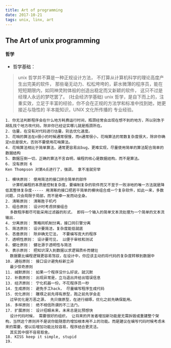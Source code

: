 ```yaml
---
title: Art of programming
date: 2017-10-21
tags: unix, linx, art
---
```


The Art of unix programming
--------

#### 哲学
  * 哲学基础：

   > unix 哲学并不算是一种正规设计方法， 不打算从计算机科学的理论高度产生出完美的软件， 那些毫无动力、松松垮垮的，薪水微薄的程序员，能在短短期限内，如同神灵附体般的创造出稳定而又新颖的软件， 这只不过是经理人永远的梦呓罢了。  (社会经济学基础)
   unix 哲学，是自下而上的，注重实效，立足于丰富的经验，你不会在正规的方法学和标准中找到她，她更接近与隐性的 半本能知识，UNIX 文化所传播的 专业经验。

    1. 你无法判断程序会在什么地方耗费运行时间，瓶颈经常会出现在想不到的地方，所以别急于胡乱找个地方改代码，除非你已经证实哪儿就是瓶颈所在。
    2. 估量，在没有对代码进行估量，别去优化速度。
    3. 花哨的算法在n很小的时候通常很慢，而n通常很小，花哨算法的常数复杂度很大，除非你确定n总是很大，否则不要使用花哨算法。
    4. 花哨算法相比于简单算法，通常更容易出bug，更难实现，尽量使用简单的算法配合简单的数据结构
    5. 数据压倒一切，正确的算法不言自明，编程的核心是数据结构，而不是算法。
    6. 没有原则 6
    Ken Thompson 对第4点进行了，强调， 拿不准就穷举

    1. 模块原则： 使用简洁的接口拼合简单的部件
       计算机编程的本质是控制复杂度。要编制复杂的软件而又不至于一败涂地的唯一方法就是降低其整体复杂度----- 用清晰的接口把若干简单的模块组合成一个复杂软件，如此一来，多数问题，只会局限于局部，而不是牵一发而动全身。
    2. 清晰原则： 清晰胜于机巧
    3. 组合原则： 设计时考虑拼接组合
      多数程序都尽可能采用过滤器的形式， 即将一个输入的简单文本流处理为一个简单的文本流输出.
    4. 分离原则： 策略同机制分离，接口同引擎分离
    5. 简洁原则： 设计要简洁，复杂度能低就底
    6. 吝啬原则： 除非确无它法， 不要编写庞大的程序
    7. 透明性原则： 设计要可见， 以便于审核和测试
    8. 健壮原则： 健壮源于透明性与简洁
    9. 表示原则： 把知识深入到数据以求逻辑质朴而健壮
      数据要比编程逻辑更容易驾驭，在设计中，你应该主动的将代码的复杂度转移到数据中
    10. 通俗原则： 接口设计避免标新立异
      最少惊奇原则
    11. 缄默原则： 如果一个程序没什么好说，就沉默
    12. 补救原则： 出现异常是，立马退出并给出错误信息
    13. 经济原则： 宁化机器一份，不花程序员一秒
    14. 生成原则： 避免手工hack， 尽量编写程序生成代码
    15. 优化原则： 雕琢之前先得有原型，跑之前先学会走
      过早优化是万恶之源， 先只做原型，在进行细琢，优化之前先确保能用。
    16. 多样原则： 绝不相信所谓的不二法门，
    17. 扩展原则： 设计招眼未来，未来总是比预想快
      设计代码时候， 需要很好的组织， 让将来的开发者增加新功能是无需拆毁或重建整个架构，当然这个原则并不是说你能随意的增加根本用不上的功能。而是建议在编写代码时候考虑未来的需要，使以后增加功能比较容易，程序结合更灵活。
      其实其中很不容易取舍。
    18. KISS keep it simple, stupid
    19. 
